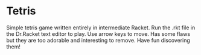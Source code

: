 # Tetris

Simple tetris game written entirely in intermediate Racket. Run the .rkt file in the Dr.Racket text editor to play. Use arrow keys to move. Has some flaws but they are too adorable and interesting to remove. Have fun discovering them!
